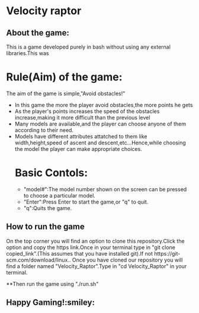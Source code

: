 # Velocity raptor
## About the game:
<span>This is a game developed purely in bash without using any external libraries.This was</span>
<h1>Rule(Aim) of the game:</h1>
<span>The aim of the game is simple,"Avoid obstacles!"</span>
<ul>
<li>In this game the more the player avoid obstacles,the more points he gets</li>
<li>As the player's points increases the speed of the obstacles increase,making it more difficult than the previous level</li>
<li>Many models are available,and the player can choose anyone of them according to their need.</li>
<li>Models have different attributes attatched to them like width,height,speed of ascent and descent,etc...Hence,while choosing the model the player  can make appropriate choices.</li>
<h1>Basic Contols:</h1>
<ul>
<li>"model#":The model number shown on the screen can be pressed to choose a particular model.</li>
<li>"Enter":Press Enter to start the game,or "q" to quit.</li>
<li>"q":Quits the game.</li>
</ul>
</ul>
<h2>How to run the game</h2>
On the top corner you will find an option to clone this repository.Click the option and copy the https link.Once in your terminal type in "git clone copied_link".(This assumes that you have installed git).If not https://git-scm.com/download/linux..
Once you have cloned our repository you will find a folder named "Velocity_Raptor".Type in "cd Velocity_Raptor" in your terminal.

**Then run the game using "./run.sh"
<h2>Happy Gaming!:smiley:</h2>
